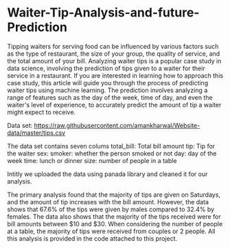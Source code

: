 # Waiter-Tip-Analysis-and-future-Prediction

Tipping waiters for serving food can be influenced by various factors such as the type of restaurant, the size of your group, the quality of service, and the total amount of your bill. Analyzing waiter tips is a popular case study in data science, involving the prediction of tips given to a waiter for their service in a restaurant. If you are interested in learning how to approach this case study, this article will guide you through the process of predicting waiter tips using machine learning. The prediction involves analyzing a range of features such as the day of the week, time of day, and even the waiter's level of experience, to accurately predict the amount of tip a waiter might expect to receive.

Data set: https://raw.githubusercontent.com/amankharwal/Website-data/master/tips.csv

The data set contains seven colums 
total_bill: Total bill amount
tip: Tip for the waiter
sex: 
smoker: whether the person smoked or not
day: day of the week
time: lunch or dinner
size: number of people in a table

Intitly we uploaded the data using panada library and cleaned it for our analysis. 

The primary analysis found that the majority of tips are given on Saturdays, and the amount of tip increases with the bill amount. However, the data shows that 67.6% of the tips were given by males compared to 32.4% by females. The data also shows that the majority of the tips received were for bill amounts between $10 and $30. When considering the number of people at a table, the majority of tips were received from couples or 2 people. All this analysis is provided in the code attached to this project.
